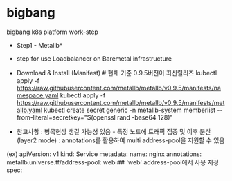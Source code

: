 # bigbang
bigbang k8s platform work-step 

* Step1 - Metallb*
- step for use Loadbalancer on Baremetal infrastructure
- Download & Install (Manifest) # 현재 기준 0.9.5버전이 최신릴리즈
   kubectl apply -f https://raw.githubusercontent.com/metallb/metallb/v0.9.5/manifests/namespace.yaml
   kubectl apply -f https://raw.githubusercontent.com/metallb/metallb/v0.9.5/manifests/metallb.yaml
   kubectl create secret generic -n metallb-system memberlist --from-literal=secretkey="$(openssl rand -base64 128)"
 
- 참고사항
: 병목현상 생길 가능성 있음 - 특정 노드에 트래픽 집중 및 이후 분산 (layer2 mode)
: annotations를 활용하여 multi address-pool을 지원할 수 있음
 
(ex)
apiVersion: v1
kind: Service
metadata:
  name: nginx
  annotations:
    metallb.universe.tf/address-pool: web   ## 'web' address-pool에서 사용 지정
spec: 
   
